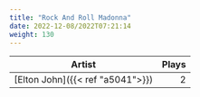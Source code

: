 ```yaml
---
title: "Rock And Roll Madonna"
date: 2022-12-08/2022T07:21:14
weight: 130
---
```




 Artist | Plays 
----- | -----:
[Elton John]({{< ref "a5041">}}) | 2
